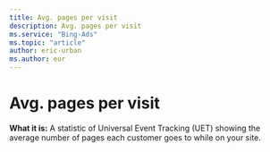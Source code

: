 ```yaml
---
title: Avg. pages per visit
description: Avg. pages per visit
ms.service: "Bing-Ads"
ms.topic: "article"
author: eric-urban
ms.author: eur
---
```


# Avg. pages per visit

**What it is:**    A statistic of Universal Event Tracking (UET) showing the average number of pages each customer goes to while on your site.


